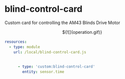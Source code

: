 # blind-control-card
Custom card for controlling the AM43 Blinds Drive Motor

<p align="center">
  ${![](operation.gif)}
</p>






```yaml
resources:
  - type: module
    url: /local/blind-control-card.js
    
```

```yaml
      - type: 'custom:blind-control-card'
        entity: sensor.time
    
```
